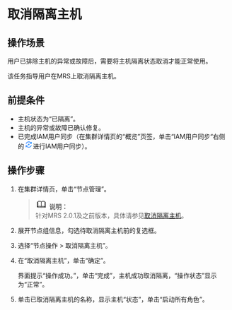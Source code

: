 # 取消隔离主机<a name="ZH-CN_TOPIC_0173397565"></a>

## 操作场景<a name="section2140760920333"></a>

用户已排除主机的异常或故障后，需要将主机隔离状态取消才能正常使用。

该任务指导用户在MRS上取消隔离主机。

## 前提条件<a name="section4577156020144"></a>

-   主机状态为“已隔离”。
-   主机的异常或故障已确认修复。
-   已完成IAM用户同步（在集群详情页的“概览”页签，单击“IAM用户同步“右侧的![](figures/icon_mrs_iam.png)进行IAM用户同步）。

## 操作步骤<a name="section38783114201418"></a>

1.  在集群详情页，单击“节点管理”。

    >![](public_sys-resources/icon-note.gif) **说明：**   
    >针对MRS 2.0.1及之前版本，具体请参见[取消隔离主机](取消隔离主机-113.md)。  

2.  展开节点组信息，勾选待取消隔离主机前的复选框。
3.  选择“节点操作  \> 取消隔离主机”。
4.  在“取消隔离主机”，单击“确定”。

    界面提示“操作成功。”，单击“完成”，主机成功取消隔离，“操作状态”显示为“正常”。

5.  单击已取消隔离主机的名称，显示主机“状态”，单击“启动所有角色”。

